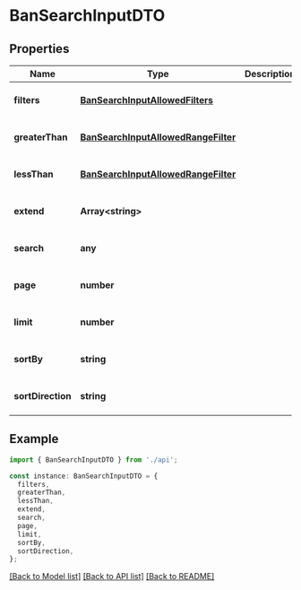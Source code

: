 # BanSearchInputDTO

## Properties

| Name              | Type                                                                        | Description | Notes                             |
| ----------------- | --------------------------------------------------------------------------- | ----------- | --------------------------------- |
| **filters**       | [**BanSearchInputAllowedFilters**](BanSearchInputAllowedFilters.md)         |             | [optional] [default to undefined] |
| **greaterThan**   | [**BanSearchInputAllowedRangeFilter**](BanSearchInputAllowedRangeFilter.md) |             | [optional] [default to undefined] |
| **lessThan**      | [**BanSearchInputAllowedRangeFilter**](BanSearchInputAllowedRangeFilter.md) |             | [optional] [default to undefined] |
| **extend**        | **Array&lt;string&gt;**                                                     |             | [optional] [default to undefined] |
| **search**        | **any**                                                                     |             | [optional] [default to undefined] |
| **page**          | **number**                                                                  |             | [optional] [default to undefined] |
| **limit**         | **number**                                                                  |             | [optional] [default to undefined] |
| **sortBy**        | **string**                                                                  |             | [optional] [default to undefined] |
| **sortDirection** | **string**                                                                  |             | [optional] [default to undefined] |

## Example

```typescript
import { BanSearchInputDTO } from './api';

const instance: BanSearchInputDTO = {
  filters,
  greaterThan,
  lessThan,
  extend,
  search,
  page,
  limit,
  sortBy,
  sortDirection,
};
```

[[Back to Model list]](../README.md#documentation-for-models) [[Back to API list]](../README.md#documentation-for-api-endpoints) [[Back to README]](../README.md)
